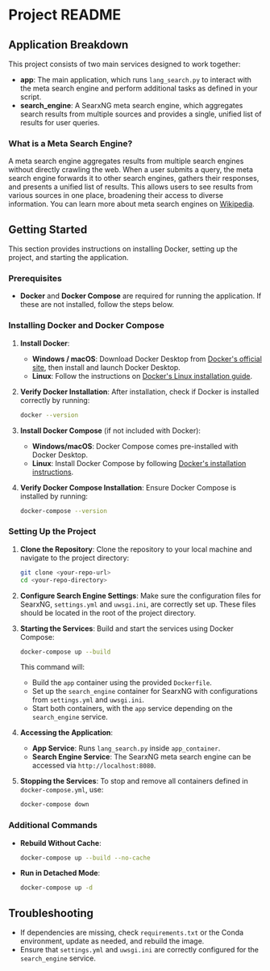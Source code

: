 # Project README

## Application Breakdown

This project consists of two main services designed to work together:
- **app**: The main application, which runs `lang_search.py` to interact with the meta search engine and perform additional tasks as defined in your script.
- **search_engine**: A SearxNG meta search engine, which aggregates search results from multiple sources and provides a single, unified list of results for user queries.

### What is a Meta Search Engine?

A meta search engine aggregates results from multiple search engines without directly crawling the web. When a user submits a query, the meta search engine forwards it to other search engines, gathers their responses, and presents a unified list of results. This allows users to see results from various sources in one place, broadening their access to diverse information. You can learn more about meta search engines on [Wikipedia](https://en.wikipedia.org/wiki/Metasearch_engine).

## Getting Started

This section provides instructions on installing Docker, setting up the project, and starting the application.

### Prerequisites

- **Docker** and **Docker Compose** are required for running the application. If these are not installed, follow the steps below.

### Installing Docker and Docker Compose

1. **Install Docker**:
   - **Windows / macOS**: Download Docker Desktop from [Docker's official site](https://www.docker.com/products/docker-desktop/), then install and launch Docker Desktop.
   - **Linux**: Follow the instructions on [Docker's Linux installation guide](https://docs.docker.com/engine/install/).

2. **Verify Docker Installation**:
   After installation, check if Docker is installed correctly by running:

   ```bash
   docker --version
   ```

3. **Install Docker Compose** (if not included with Docker):
   - **Windows/macOS**: Docker Compose comes pre-installed with Docker Desktop.
   - **Linux**: Install Docker Compose by following [Docker's installation instructions](https://docs.docker.com/compose/install/).

4. **Verify Docker Compose Installation**:
   Ensure Docker Compose is installed by running:

   ```bash
   docker-compose --version
   ```

### Setting Up the Project

1. **Clone the Repository**:
   Clone the repository to your local machine and navigate to the project directory:

   ```bash
   git clone <your-repo-url>
   cd <your-repo-directory>
   ```

2. **Configure Search Engine Settings**:
   Make sure the configuration files for SearxNG, `settings.yml` and `uwsgi.ini`, are correctly set up. These files should be located in the root of the project directory.

3. **Starting the Services**:
   Build and start the services using Docker Compose:

   ```bash
   docker-compose up --build
   ```

   This command will:
   - Build the `app` container using the provided `Dockerfile`.
   - Set up the `search_engine` container for SearxNG with configurations from `settings.yml` and `uwsgi.ini`.
   - Start both containers, with the `app` service depending on the `search_engine` service.

4. **Accessing the Application**:
   - **App Service**: Runs `lang_search.py` inside `app_container`.
   - **Search Engine Service**: The SearxNG meta search engine can be accessed via `http://localhost:8080`.

5. **Stopping the Services**:
   To stop and remove all containers defined in `docker-compose.yml`, use:

   ```bash
   docker-compose down
   ```

### Additional Commands

- **Rebuild Without Cache**:
  ```bash
  docker-compose up --build --no-cache
  ```

- **Run in Detached Mode**:
  ```bash
  docker-compose up -d
  ```

## Troubleshooting

- If dependencies are missing, check `requirements.txt` or the Conda environment, update as needed, and rebuild the image.
- Ensure that `settings.yml` and `uwsgi.ini` are correctly configured for the `search_engine` service.
